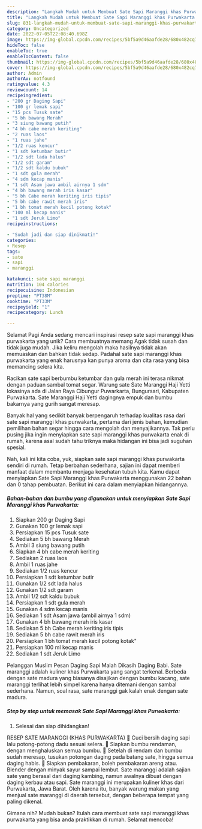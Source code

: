 ```yaml
---
description: "Langkah Mudah untuk Membuat Sate Sapi Maranggi khas Purwakarta yang Lezat, Sempurna"
title: "Langkah Mudah untuk Membuat Sate Sapi Maranggi khas Purwakarta yang Lezat, Sempurna"
slug: 831-langkah-mudah-untuk-membuat-sate-sapi-maranggi-khas-purwakarta-yang-lezat-sempurna
category: Uncategorized
date: 2022-07-05T22:08:40.698Z
image: https://img-global.cpcdn.com/recipes/5bf5a9d46aafde28/680x482cq70/sate-sapi-maranggi-khas-purwakarta-foto-resep-utama.jpg
hideToc: false
enableToc: true
enableTocContent: false
thumbnail: https://img-global.cpcdn.com/recipes/5bf5a9d46aafde28/680x482cq70/sate-sapi-maranggi-khas-purwakarta-foto-resep-utama.jpg
cover: https://img-global.cpcdn.com/recipes/5bf5a9d46aafde28/680x482cq70/sate-sapi-maranggi-khas-purwakarta-foto-resep-utama.jpg
author: Admin
authorAv: notfound
ratingvalue: 4.3
reviewcount: 14
recipeingredient:
- "200 gr Daging Sapi"
- "100 gr lemak sapi"
- "15 pcs Tusuk sate"
- "5 bh bawang Merah"
- "3 siung bawang putih"
- "4 bh cabe merah keriting"
- "2 ruas laos"
- "1 ruas jahe"
- "1/2 ruas kencur"
- "1 sdt ketumbar butir"
- "1/2 sdt lada halus"
- "1/2 sdt garam"
- "1/2 sdt kaldu bubuk"
- "1 sdt gula merah"
- "4 sdm kecap manis"
- "1 sdt Asam jawa ambil airnya 1 sdm"
- "4 bh bawang merah iris kasar"
- "5 bh Cabe merah keriting iris tipis"
- "5 bh cabe rawit merah iris"
- "1 bh tomat merah kecil potong kotak"
- "100 ml kecap manis"
- "1 sdt Jeruk Limo"
recipeinstructions:

- "Sudah jadi dan siap dinikmati!"
categories:
- Resep
tags:
- sate
- sapi
- maranggi

katakunci: sate sapi maranggi 
nutrition: 104 calories
recipecuisine: Indonesian
preptime: "PT38M"
cooktime: "PT33M"
recipeyield: "1"
recipecategory: Lunch

---
```



Selamat Pagi Anda sedang mencari inspirasi resep sate sapi maranggi khas purwakarta yang unik? Cara membuatnya memang Agak tidak susah dan tidak juga mudah. Jika keliru mengolah maka hasilnya tidak akan memuaskan dan bahkan tidak sedap. Padahal sate sapi maranggi khas purwakarta yang enak harusnya kan punya aroma dan cita rasa yang bisa memancing selera kita.


Racikan sate sapi berbumbu ketumbar dan gula merah ini terasa nikmat dengan paduan sambal tomat segar. Warung sate Sate Maranggi Haji Yetti lokasinya ada di Jalan Raya Cibungur Puwarkarta, Bungursari, Kabupaten Purwakarta. Sate Maranggi Haji Yetti dagingnya empuk dan bumbu bakarnya yang gurih sangat meresap.

Banyak hal yang sedikit banyak berpengaruh terhadap kualitas rasa dari sate sapi maranggi khas purwakarta, pertama dari jenis bahan, kemudian pemilihan bahan segar hingga cara mengolah dan menyajikannya. Tak perlu pusing jika ingin menyiapkan sate sapi maranggi khas purwakarta enak di rumah, karena asal sudah tahu triknya maka hidangan ini bisa jadi suguhan spesial.


Nah, kali ini kita coba, yuk, siapkan sate sapi maranggi khas purwakarta sendiri di rumah. Tetap berbahan sederhana, sajian ini dapat memberi manfaat dalam membantu menjaga kesehatan tubuh kita. Kamu dapat menyiapkan Sate Sapi Maranggi khas Purwakarta menggunakan 22 bahan dan 0 tahap pembuatan. Berikut ini cara dalam menyiapkan hidangannya.

<!--inarticleads1-->

##### Bahan-bahan dan bumbu yang digunakan untuk menyiapkan Sate Sapi Maranggi khas Purwakarta:

1. Siapkan 200 gr Daging Sapi
1. Gunakan 100 gr lemak sapi
1. Persiapkan 15 pcs Tusuk sate
1. Sediakan 5 bh bawang Merah
1. Ambil 3 siung bawang putih
1. Siapkan 4 bh cabe merah keriting
1. Sediakan 2 ruas laos
1. Ambil 1 ruas jahe
1. Sediakan 1/2 ruas kencur
1. Persiapkan 1 sdt ketumbar butir
1. Gunakan 1/2 sdt lada halus
1. Gunakan 1/2 sdt garam
1. Ambil 1/2 sdt kaldu bubuk
1. Persiapkan 1 sdt gula merah
1. Gunakan 4 sdm kecap manis
1. Sediakan 1 sdt Asam jawa (ambil airnya 1 sdm)
1. Gunakan 4 bh bawang merah iris kasar
1. Sediakan 5 bh Cabe merah keriting iris tipis
1. Sediakan 5 bh cabe rawit merah iris
1. Persiapkan 1 bh tomat merah kecil potong kotak&#34;
1. Persiapkan 100 ml kecap manis
1. Sediakan 1 sdt Jeruk Limo


Pelanggan Muslim Pesan Daging Sapi Malah Dikasih Daging Babi. Sate maranggi adalah kuliner khas Purwakarta yang sangat terkenal. Berbeda dengan sate madura yang biasanya disajikan dengan bumbu kacang, sate maranggi terlihat lebih simpel karena hanya ditemani dengan sambal sederhana. Namun, soal rasa, sate maranggi gak kalah enak dengan sate madura. 

<!--inarticleads2-->

##### Step by step untuk memasak Sate Sapi Maranggi khas Purwakarta:


1. Selesai dan siap dihidangkan!

RESEP SATE MARANGGI (KHAS PURWAKARTA) 🍢 Cuci bersih daging sapi lalu potong-potong dadu sesuai selera. 🍢 Siapkan bumbu rendaman, dengan menghaluskan semua bumbu. 🍢 Setelah di rendam dan bumbu sudah meresap, tusukan potongan daging pada batang sate, hingga semua daging habis. 🍢 Siapkan pembakaran, boleh pembakaran areng atau. Blender dengan minyak sayur sampai lembut. Sate maranggi adalah sajian sate yang berasal dari daging kambing, namun awalnya dibuat dengan daging kerbau atau sapi. Sate maranggi ini merupakan kuliner khas dari Purwakarta, Jawa Barat. Oleh karena itu, banyak warung makan yang menjual sate maranggi di daerah tersebut, dengan beberapa tempat yang paling dikenal. 

Gimana nih? Mudah bukan? Itulah cara membuat sate sapi maranggi khas purwakarta yang bisa anda praktikkan di rumah. Selamat mencoba!
